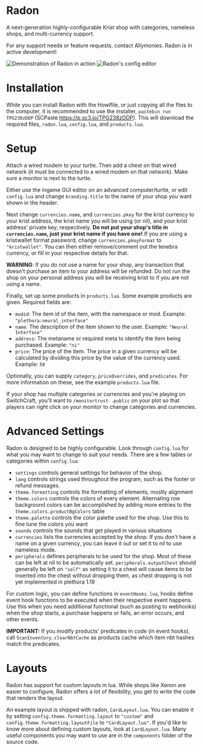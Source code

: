 # Radon

A next-generation highly-configurable Krist shop with categories, nameless shops, and multi-currency support.

For any support needs or feature requests, contact Allymonies. Radon is in active development!

![Demonstration of Radon in action](https://user-images.githubusercontent.com/7727003/211228781-40f30016-ed4c-4e9f-84b7-6b6108ef657d.png)
![Radon's config editor](https://user-images.githubusercontent.com/7727003/211228836-8a7a9d10-b5a2-49a6-a8f3-63626c34c8bf.png)



# Installation

While you can install Radon with the Howlfile, or just copying all the files to the computer, it is recommended to use the installer, `pastebin run TPG238zDDP` (SCPaste https://p.sc3.io/TPG238zDDP). This will download the required files, `radon.lua`, `config.lua`, and `products.lua`.

# Setup

Attach a wired modem to your turtle. Then add a chest on that wired network (it must be connected to a wired modem on that network). Make sure a monitor is next to the turtle.

Either use the ingame GUI editor on an advanced computer/turtle, or edit `config.lua` and change `branding.title` to the name of your shop you want shown in the header.

Next change `currencies.name`, and `currencies.pkey` for the krist currency to your krist address, the krist name you will be using (or nil), and your krist address' private key, respectively. **Do not put your shop's title in `currencies.name`, just your krist name if you have one!** If you are using a kristwallet format password, change `currencies.pkeyFormat` to `"kristwallet"`. You can then either remove/comment out the tenebra currency, or fill in your respective details for that.

**WARNING**: If you do not use a name for your shop, any transaction that doesn't purchase an item to your address will be refunded. Do not run the shop on your personal address you will be receiving krist to if you are not using a name.

Finally, set up some products in `products.lua`. Some example products are given. Required fields are:
- `modid`: The item id of the item, with the namespace or mod. Example: `"plethora:neural_interface"`
- `name`: The description of the item shown to the user. Example: `"Neural Interface"`
- `address`: The metaname or required meta to identify the item being purchased. Example: `"ni"`
- `price`: The price of the item. The price in a given currency will be calculated by dividing this price by the value of the currency used. Example: `50`

Optionally, you can supply `category`, `priceOverrides`, and `predicates`. For more information on these, see the example `products.lua` file.

If your shop has multiple categories or currencies and you're playing on SwitchCraft, you'll want to `/monitortrust .public` on your plot so that players can right click on your monitor to change categories and currencies.

# Advanced Settings

Radon is designed to be highly configurable. Look through `config.lua` for what you may want to change to suit your needs. There are a few tables or categories within `config.lua`:
- `settings` controls general settings for behavior of the shop.
- `lang` controls strings used throughout the program, such as the footer or refund messages.
- `theme.formatting` controls the formatting of elements, mostly alignment
- `theme.colors` controls the colors of every element. Alternating row background colors can be accomplished by adding more entries to the `theme.colors.productBgColors` table
- `theme.palette` controls the color palette used for the shop. Use this to fine tune the colors you want
- `sounds` controls the sounds that get played in various situations
- `currencies` lists the currencies accepted by the shop. If you don't have a name on a given currency, you can leave it out or set it to nil to use nameless mode.
- `peripherals` defines peripherals to be used for the shop. Most of these can be left at nil to be automatically set. `peripherals.outputChest` should generally be left on `"self"` as setting it to a chest will cause items to be inserted into the chest without dropping them, as chest dropping is not yet implemented in plethora 1.19

For custom logic, you can define functions in `eventHooks.lua`, hooks define event hook functions to be executed when their respective event happens. Use this when you need additional functional (such as posting to webhooks) when the shop starts, a purchase happens or fails, an error occurs, and other events.

**IMPORTANT:** If you modify products' predicates in code (in event hooks), call `ScanInventory.clearNbtCache` as products cache which item nbt hashes match the predicates.

# Layouts

Radon has support for custom layouts in lua. While shops like Xenon are easier to configure, Radon offers a lot of flexibility, you get to write the code that renders the layout.


An example layout is shipped with radon, `CardLayout.lua`. You can enable it by setting `config.theme.formatting.layout` to `"custom"` and `config.theme.formatting.layoutFile` to `"CardLayout.lua"`. If you'd like to know more about defining custom layouts, look at `CardLayout.lua`. Many useful components you may want to use are in the `components` folder of the source code.
